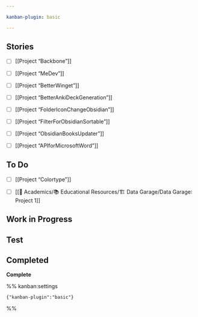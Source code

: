 ```yaml
---

kanban-plugin: basic

---
```


## Stories

- [ ] [[Project “Backbone”]]
- [ ] [[Project “MeDev”]]
- [ ] [[Project “BetterWinget”]]
- [ ] [[Project “BetterAnkiDeckGeneration”]]
- [ ] [[Project “FolderIconChangeObsidian”]]
- [ ] [[Project “FilterForObsidianSortable”]]
- [ ] [[Project “ObsidianBooksUpdater”]]
- [ ] [[Project “APIforMicrosoftWord”]]


## To Do

- [ ] [[Project “Colortype”]]
- [ ] [[🔴 Academics/📚 Educational Resources/🏗️ Data Garage/Data Garage꞉ Project 1]]


## Work in Progress



## Test



## Completed

**Complete**




%% kanban:settings
```
{"kanban-plugin":"basic"}
```
%%
